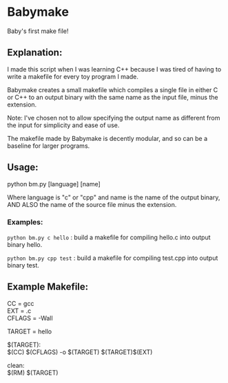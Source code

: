 # Babymake  
Baby's first make file!

## Explanation:  
I made this script when I was learning C++ because I was tired of having to write a makefile for every toy program I made.  

Babymake creates a small makefile which compiles a single file in either C or C++ to an output binary with the same name as the input file, minus the extension. 

Note: I've chosen not to allow specifying the output name as different from the input for simplicity and ease of use. 
  
The makefile made by Babymake is decently modular, and so can be a baseline for larger programs.  
  
## Usage:  
python bm.py [language] [name]  
  
Where language is "c" or "cpp" and name is the name of the output binary, AND ALSO the name of the source file minus the extension.

### Examples:
`python bm.py c hello` : build a makefile for compiling hello.c into output binary hello.

`python bm.py cpp test` : build a makefile for compiling test.cpp into output binary test.

## Example Makefile:  

CC = gcc  
EXT = .c  
CFLAGS = -Wall  
 
TARGET = hello  

\$(TARGET):  
    \$(CC) \$(CFLAGS) -o \$(TARGET) \$(TARGET)\$(EXT)  
  
clean:  
    \$(RM) \$(TARGET)
